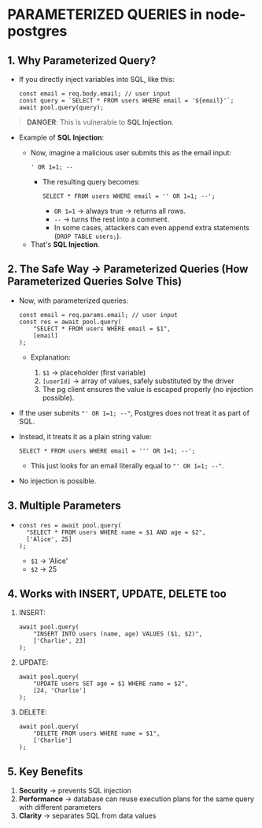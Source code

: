 # PARAMETERIZED QUERIES in node-postgres

## 1. Why Parameterized Query?

- If you directly inject variables into SQL, like this:
  ```
  const email = req.body.email; // user input
  const query = `SELECT * FROM users WHERE email = '${email}'`;
  await pool.query(query);
  ```

> **DANGER**:
> This is vulnerable to **SQL Injection**.

- Example of **SQL Injection**:

  - Now, imagine a malicious user submits this as the email input:
    ```
    ' OR 1=1; --
    ```
    - The resulting query becomes:
      ```
      SELECT * FROM users WHERE email = '' OR 1=1; --';
      ```
      - `OR 1=1` → always true → returns all rows.
      - `--` → turns the rest into a comment.
      - In some cases, attackers can even append extra statements (`DROP TABLE users;`).
  - That's **SQL Injection**.

## 2. The Safe Way → Parameterized Queries (How Parameterized Queries Solve This)

- Now, with parameterized queries:

  ```
  const email = req.params.email; // user input
  const res = await pool.query(
      "SELECT * FROM users WHERE email = $1",
      [email]
  );
  ```

  - Explanation:

    1. `$1` → placeholder (first variable)
    2. `[userId]` → array of values, safely substituted by the driver
    3. The pg client ensures the value is escaped properly (no injection possible).

- If the user submits `"' OR 1=1; --"`, Postgres does not treat it as part of SQL.
- Instead, it treats it as a plain string value:

  ```
  SELECT * FROM users WHERE email = ''' OR 1=1; --';
  ```

  - This just looks for an email literally equal to `"' OR 1=1; --"`.

- No injection is possible.

## 3. Multiple Parameters

- ```
  const res = await pool.query(
    "SELECT * FROM users WHERE name = $1 AND age = $2",
    ['Alice', 25]
  );
  ```
  - `$1` → 'Alice'
  - `$2` → 25

## 4. Works with INSERT, UPDATE, DELETE too

1.  INSERT:

    ```
    await pool.query(
        "INSERT INTO users (name, age) VALUES ($1, $2)",
        ['Charlie', 23]
    );
    ```

2.  UPDATE:

    ```
    await pool.query(
        "UPDATE users SET age = $1 WHERE name = $2",
        [24, 'Charlie']
    );
    ```

3.  DELETE:

    ```
    await pool.query(
        "DELETE FROM users WHERE name = $1",
        ['Charlie']
    );
    ```

## 5. Key Benefits

1. **Security** → prevents SQL injection
2. **Performance** → database can reuse execution plans for the same query with different parameters
3. **Clarity** → separates SQL from data values

